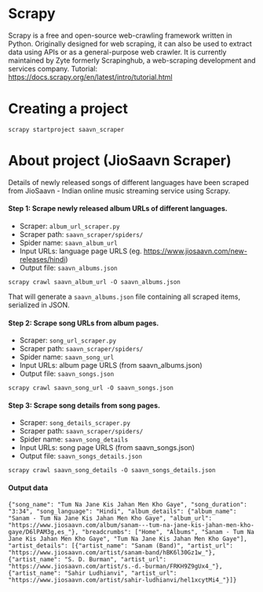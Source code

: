 # Scrapy
Scrapy is a free and open-source web-crawling framework written in Python. Originally designed for web scraping, it can also be used to extract data using APIs or as a general-purpose web crawler. It is currently maintained by Zyte formerly Scrapinghub, a web-scraping development and services company.
Tutorial: https://docs.scrapy.org/en/latest/intro/tutorial.html

# Creating a project
```
scrapy startproject saavn_scraper
```

# About project (JioSaavn Scraper)
Details of newly released songs of different languages have been scraped from JioSaavn - Indian online music streaming service using Scrapy.
#### Step 1: Scrape newly released album URLs of different languages.
* Scraper: `album_url_scraper.py`
* Scraper path: `saavn_scraper/spiders/`
* Spider name: `saavn_album_url`
* Input URLs: language page URLS (eg. https://www.jiosaavn.com/new-releases/hindi)
* Output file: `saavn_albums.json`
```
scrapy crawl saavn_album_url -O saavn_albums.json
```
That will generate a `saavn_albums.json` file containing all scraped items, serialized in JSON.
#### Step 2: Scrape song URLs from album pages.
* Scraper: `song_url_scraper.py`
* Scraper path: `saavn_scraper/spiders/`
* Spider name: `saavn_song_url`
* Input URLs: album page URLS (from saavn_albums.json)
* Output file: `saavn_songs.json`
```
scrapy crawl saavn_song_url -O saavn_songs.json
```
#### Step 3: Scrape song details from song pages.
* Scraper: `song_details_scraper.py`
* Scraper path: `saavn_scraper/spiders/`
* Spider name: `saavn_song_details`
* Input URLs: song page URLS (from saavn_songs.json)
* Output file: `saavn_songs_details.json`
```
scrapy crawl saavn_song_details -O saavn_songs_details.json
```

#### Output data
`{"song_name": "Tum Na Jane Kis Jahan Men Kho Gaye", "song_duration": "3:34", "song_language": "Hindi", "album_details": {"album_name": "Sanam - Tum Na Jane Kis Jahan Men Kho Gaye", "album_url": "https://www.jiosaavn.com/album/sanam---tum-na-jane-kis-jahan-men-kho-gaye/D6lPAM3g,es_"}, "breadcrumbs": ["Home", "Albums", "Sanam - Tum Na Jane Kis Jahan Men Kho Gaye", "Tum Na Jane Kis Jahan Men Kho Gaye"], "artist_details": [{"artist_name": "Sanam (Band)", "artist_url": "https://www.jiosaavn.com/artist/sanam-band/hBK6l30Gz1w_"}, {"artist_name": "S. D. Burman", "artist_url": "https://www.jiosaavn.com/artist/s.-d.-burman/FRKH9Z9gUx4_"}, {"artist_name": "Sahir Ludhianvi", "artist_url": "https://www.jiosaavn.com/artist/sahir-ludhianvi/hel1xcytMi4_"}]}`

